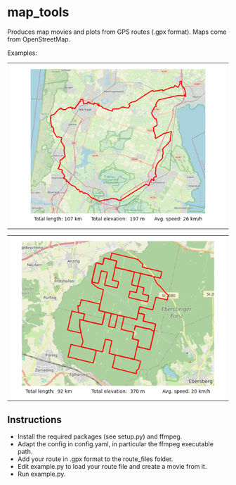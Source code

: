 # map_tools
Produces map movies and plots from GPS routes (.gpx format). Maps come from OpenStreetMap.


Examples:
<table>
  <tr>
    <td colspan="2"><img src="output/example_map.png"></td>
  </tr>
 </table>
<table>
  <tr>
    <td colspan="2"><img src="output/Super_Mario_Ebersberg.png"></td>
  </tr>
 </table>


## Instructions
- Install the required packages (see setup.py) and ffmpeg.
- Adapt the config in config.yaml, in particular the ffmpeg executable path.
- Add your route in .gpx format to the route_files folder.
- Edit example.py to load your route file and create a movie from it.
- Run example.py.
